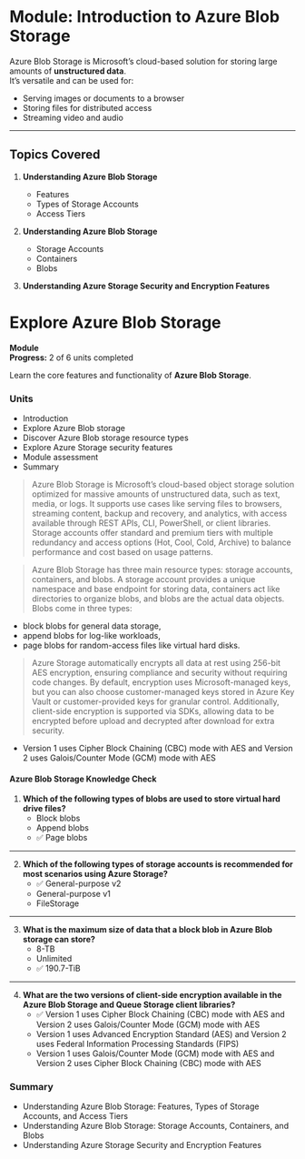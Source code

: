 

# Module: Introduction to Azure Blob Storage

Azure Blob Storage is Microsoft’s cloud-based solution for storing large amounts of **unstructured data**.  
It’s versatile and can be used for:  
- Serving images or documents to a browser  
- Storing files for distributed access  
- Streaming video and audio  

---

## Topics Covered
1. **Understanding Azure Blob Storage**  
   - Features  
   - Types of Storage Accounts  
   - Access Tiers  

2. **Understanding Azure Blob Storage**  
   - Storage Accounts  
   - Containers  
   - Blobs  

3. **Understanding Azure Storage Security and Encryption Features**


# Explore Azure Blob Storage  

**Module**  
**Progress:** 2 of 6 units completed  

Learn the core features and functionality of **Azure Blob Storage**.  

### Units  
- Introduction  
- Explore Azure Blob storage  
- Discover Azure Blob storage resource types  
- Explore Azure Storage security features  
- Module assessment  
- Summary  


> Azure Blob Storage is Microsoft’s cloud-based object storage solution optimized for massive amounts of unstructured data, such as text, media, or logs. It supports use cases like serving files to browsers, streaming content, backup and recovery, and analytics, with access available through REST APIs, CLI, PowerShell, or client libraries. Storage accounts offer standard and premium tiers with multiple redundancy and access options (Hot, Cool, Cold, Archive) to balance performance and cost based on usage patterns.

> Azure Blob Storage has three main resource types: storage accounts, containers, and blobs. A storage account provides a unique namespace and base endpoint for storing data, containers act like directories to organize blobs, and blobs are the actual data objects. Blobs come in three types: 
* block blobs for general data storage, 
* append blobs for log-like workloads, 
* page blobs for random-access files like virtual hard disks.

> Azure Storage automatically encrypts all data at rest using 256-bit AES encryption, ensuring compliance and security without requiring code changes. By default, encryption uses Microsoft-managed keys, but you can also choose customer-managed keys stored in Azure Key Vault or customer-provided keys for granular control. Additionally, client-side encryption is supported via SDKs, allowing data to be encrypted before upload and decrypted after download for extra security.

* Version 1 uses Cipher Block Chaining (CBC) mode with AES and Version 2 uses Galois/Counter Mode (GCM) mode with AES


#### Azure Blob Storage Knowledge Check

1. **Which of the following types of blobs are used to store virtual hard drive files?**  
   - Block blobs  
   - Append blobs  
   - ✅ Page blobs  

---

2. **Which of the following types of storage accounts is recommended for most scenarios using Azure Storage?**  
   - ✅ General-purpose v2  
   - General-purpose v1  
   - FileStorage  

---

3. **What is the maximum size of data that a block blob in Azure Blob storage can store?**  
   - 8-TB  
   - Unlimited  
   - ✅ 190.7-TiB  

---

4. **What are the two versions of client-side encryption available in the Azure Blob Storage and Queue Storage client libraries?**  
   - ✅ Version 1 uses Cipher Block Chaining (CBC) mode with AES and Version 2 uses Galois/Counter Mode (GCM) mode with AES  
   - Version 1 uses Advanced Encryption Standard (AES) and Version 2 uses Federal Information Processing Standards (FIPS)  
   - Version 1 uses Galois/Counter Mode (GCM) mode with AES and Version 2 uses Cipher Block Chaining (CBC) mode with AES  


### Summary

- Understanding Azure Blob Storage: Features, Types of Storage Accounts, and Access Tiers
- Understanding Azure Blob Storage: Storage Accounts, Containers, and Blobs
- Understanding Azure Storage Security and Encryption Features